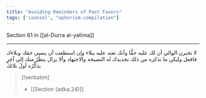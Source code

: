 ```yaml
---
title: "Avoiding Reminders of Past Favors"
tags: ['counsel', "aphorism-compilation"]
---
```


 Section 61 in [[al-Durra al-yatīma]]

---
لا تخبرن الوالي أن لك عليه حقًّا وأنك تعتد عليه ببلاء وإن استطعت أن ينسى حقك وبلاءك فافعل وليكن ما تذكره من ذلك تجديدك له النصيحة والاجتهاد وألا يزال ينظُرُ منك إلى آخِرٍ يذكِّرُه أولَ بلائك

> [!verbatim]
> - [[Section (adka.24)]]
